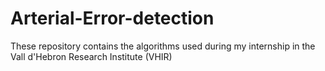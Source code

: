 # Arterial-Error-detection
These repository contains the algorithms used during my internship in the Vall d'Hebron Research Institute (VHIR)
